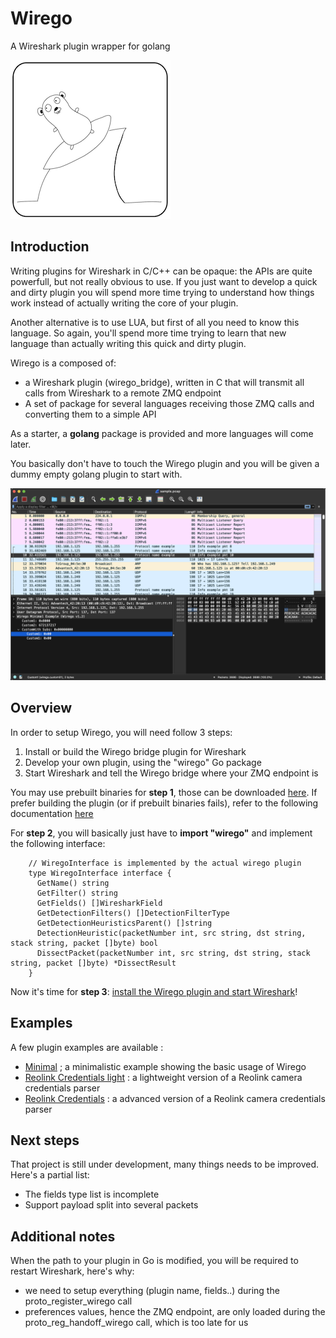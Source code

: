 # Wirego

A Wireshark plugin wrapper for golang


![Wirego Logo](./img/wirego_logo_small.png)

## Introduction

Writing plugins for Wireshark in C/C++ can be opaque: the APIs are quite powerfull, but not really obvious to use. If you just want to develop a quick and dirty plugin you will spend more time trying to understand how things work instead of actually writing the core of your plugin.

Another alternative is to use LUA, but first of all you need to know this language. So again, you'll spend more time trying to learn that new language than actually writing this quick and dirty plugin.

Wirego is a composed of:

  - a Wireshark plugin (wirego_bridge), written in C that will transmit all calls from Wireshark to a remote ZMQ endpoint
  - A set of package for several languages receiving those ZMQ calls and converting them to a simple API

As a starter, a **golang** package is provided and more languages will come later.

You basically don't have to touch the Wirego plugin and you will be given a dummy empty golang plugin to start with.

![screenshot](./examples/minimal/screenshot.png)

## Overview

In order to setup Wirego, you will need follow 3 steps:

  1. Install or build the Wirego bridge plugin for Wireshark
  2. Develop your own plugin, using the "wirego" Go package
  3. Start Wireshark and tell the Wirego bridge where your ZMQ endpoint is

You may use prebuilt binaries for **step 1**, those can be downloaded [here](https://github.com/quarkslab/wirego/releases).
If prefer building the plugin (or if prebuilt binaries fails), refer to the following documentation [here](BUILD_WIREGO.md)


For **step 2**, you will basically just have to __import "wirego"__ and implement the following interface:

```golang
    // WiregoInterface is implemented by the actual wirego plugin
    type WiregoInterface interface {
      GetName() string
      GetFilter() string
      GetFields() []WiresharkField
      GetDetectionFilters() []DetectionFilterType
      GetDetectionHeuristicsParent() []string
      DetectionHeuristic(packetNumber int, src string, dst string, stack string, packet []byte) bool
      DissectPacket(packetNumber int, src string, dst string, stack string, packet []byte) *DissectResult
    }
```

Now it's time for **step 3**: [install the Wirego plugin and start Wireshark](RUNNING.md)!

## Examples

A few plugin examples are available :

  - [Minimal](./examples/minimal/) ; a minimalistic example showing the basic usage of Wirego
  - [Reolink Credentials light](./examples/reolinkcredslight/) : a lightweight version of a Reolink camera credentials parser
  - [Reolink Credentials](./examples/reolinkcreds/) : a advanced version of a Reolink camera credentials parser


## Next steps

That project is still under development, many things needs to be improved.
Here's a partial list:

  - The fields type list is incomplete
  - Support payload split into several packets

## Additional notes

When the path to your plugin in Go is modified, you will be required to restart Wireshark, here's why:

  - we need to setup everything (plugin name, fields..) during the proto_register_wirego call
  - preferences values, hence the ZMQ endpoint, are only loaded during the proto_reg_handoff_wirego call, which is too late for us